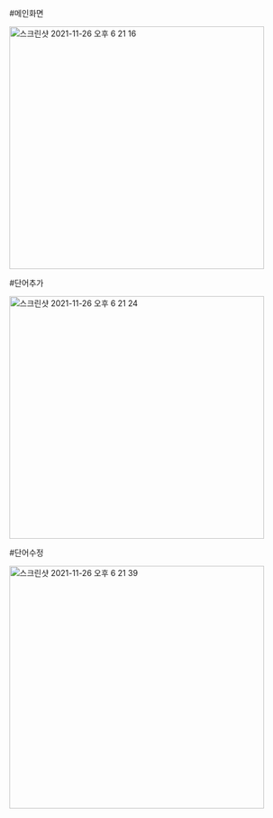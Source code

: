 #메인화면

<img width="452" width="100" height="430" alt="스크린샷 2021-11-26 오후 6 21 16" src="https://user-images.githubusercontent.com/91178712/143557796-4f41d9cb-621d-45b8-b3e2-0875c4ce0aae.png">

#단어추가

<img width="452" width="100" height="430" alt="스크린샷 2021-11-26 오후 6 21 24" src="https://user-images.githubusercontent.com/91178712/143557804-d227880f-3d1f-445d-900a-eb16727a61b1.png">

#단어수정

<img width="452" width="100" height="430" alt="스크린샷 2021-11-26 오후 6 21 39" src="https://user-images.githubusercontent.com/91178712/143557820-1c9e5b56-586a-4a35-b314-7c69cba51bf1.png">
